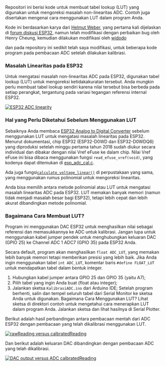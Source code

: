 Repositori ini berisi kode untuk membuat tabel lookup (LUT) yang digunakan untuk mengoreksi masalah non-linearitas ADC. Contoh juga disertakan mengenai cara menggunakan LUT dalam program Anda.

Kode ini berdasarkan karya dari [Helmut Weber](https://github.com/MacLeod-D/ESP32-ADC), yang pertama kali dijelaskan di [forum diskusi ESP32]((https://esp32.com/viewtopic.php?f=19&t=2881&start=30#p47663)), namun telah modifikasi dengan perbaikan bug oleh Henry Cheung, kemudian dilakukan modifikasi oleh [widodo](https://github.com/widodo-zone-cv2/ESP32-Kalibrasi-ADC/edit/main/README.md) 

dan pada repository ini sedikit telah saya modifikasi, untuk beberapa kode program pada pembacaan ADC setelah dilakukan kalibrasi.

### Masalah Linearitas pada ESP32

Untuk mengatasi masalah non-linearitas ADC pada ESP32, digunakan tabel lookup (LUT) untuk mengoreksi ketidakakuratan tersebut. Anda mungkin perlu membuat tabel lookup sendiri karena nilai tersebut bisa berbeda pada setiap perangkat, tergantung pada variasi tegangan referensi internal ESP32.

[![ESP32 ADC linearity](https://github.com/e-tinkers/esp32-adc-calibrate/blob/master/images/esp32_ADClinearity.png)](https://github.com/e-tinkers/esp32-adc-calibrate/blob/master/images/esp32_ADClinearity.png)

### Hal yang Perlu Diketahui Sebelum Menggunakan LUT

Sebaiknya Anda membaca [ESP32 Analog to Digital Converter](https://docs.espressif.com/projects/esp-idf/en/latest/api-reference/peripherals/adc.html) sebelum menggunakan LUT untuk mengatasi masalah linearitas pada ESP32. Menurut dokumentasi, chip ESP32 (ESP32-D0WD dan ESP32-D0WDQ6) yang diproduksi setelah minggu pertama tahun 2018 sudah diukur secara individual dan dibakar dengan nilai Vref eFuse ke dalam chip. Nilai Vref eFuse ini bisa dibaca menggunakan fungsi `read_efuse_vref(void)`, yang kodenya dapat ditemukan di [esp_adc_cal.c](https://github.com/espressif/esp-idf/blob/f91080637c054fa2b4107192719075d237ecc3ec/components/esp_adc_cal/esp_adc_cal.c#L153).

Ada juga fungsi[`calculate_voltage_linear()`](https://github.com/espressif/esp-idf/blob/f91080637c054fa2b4107192719075d237ecc3ec/components/esp_adc_cal/esp_adc_cal.c#L246)  di perpustakaan yang sama, yang menggunakan rumus polinomial untuk mengoreksi linearitas.

Anda bisa memilih antara metode polinomial atau LUT untuk mengatasi masalah linearitas ADC pada ESP32. LUT memakan banyak memori (namun tidak menjadi masalah besar bagi ESP32), tetapi lebih cepat dan lebih akurat dibandingkan metode polinomial.

### Bagaimana Cara Membuat LUT?
Program ini menggunakan DAC ESP32 untuk menghasilkan nilai sebagai referensi dan memasukkannya ke ADC untuk kalibrasi. Jangan lupa untuk menggunakan kabel jumper pendek untuk menghubungkan keluaran DAC (GPIO 25) ke Channel ADC 1 ADC7 (GPIO 35) pada ESP32 Anda.

Secara default, program akan menghasilkan `float ADC_LUT`, yang memakan lebih banyak memori tetapi memberikan presisi yang lebih baik. Jika Anda ingin menggunakan tabel `int ADC_LUT`, komentar baris `#define FLOAT_LUT` untuk mendapatkan tabel dalam bentuk integer.

1. Hubungkan kabel jumper antara GPIO 25 dan GPIO 35 (yaitu A7);
2. Pilih tabel yang ingin Anda buat (float atau integer);
3. Jalankan sketsa `KalibrasiADC.ino` dari Arduino IDE;
Setelah program berhenti, salin dan tempel seluruh tabel dari Serial Monitor ke sketsa Anda untuk digunakan.
Bagaimana Cara Menggunakan LUT?
Lihat sketsa di direktori contoh untuk mengetahui cara menerapkan LUT dalam program Anda. Jalankan sketsa dan lihat hasilnya di Serial Plotter.

Berikut adalah hasil perbandingan antara pembacaan mentah dari ADC ESP32 dengan pembacaan yang telah dikalibrasi menggunakan LUT.

[![rawReading versus calbratedReading](https://github.com/e-tinkers/esp32-adc-calibrate/blob/master/images/rawReading_versus_calibratedReading.png)](https://github.com/e-tinkers/esp32-adc-calibrate/blob/master/images/rawReading_versus_calibratedReading.png)

Dan berikut adalah keluaran DAC dibandingkan dengan pembacaan ADC yang telah dikalibrasi.

[![DAC output versus ADC calbratedReading](https://github.com/e-tinkers/esp32-adc-calibrate/blob/master/images/DAC_output_versus_adcCalibratedReading.png)](https://github.com/e-tinkers/esp32-adc-calibrate/blob/master/images/DAC_output_versus_adcCalibratedReading.png)
